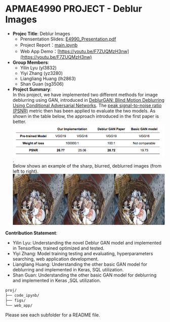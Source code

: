# APMAE4990 PROJECT - Deblur Images
+ **Projec Title**: Deblur Images   
  + Prensentation Slides: [E4990_Presentation.pdf](E4990_Presentation.pdf)  
  + Project Report：[main.ipynb](./code_ipynb/main.ipynb )    
  + Web App Demo：[https://youtu.be/F7ZUQMzH3nw](https://youtu.be/F7ZUQMzH3nw)   
+ **Group Members**:  
  + Yilin Lyu	(yl3832)
  + Yiyi Zhang (yz3280)
  + Liangliang Huang (lh2863)
  +  Shan Guan  (sg3506)
+ **Project Summary**:  
In this project, we have implemented two different methods for image deblurring using GAN, introduced in [DeblurGAN: Blind Motion Deblurring Using Conditional Adversarial Networks](https://arxiv.org/pdf/1711.07064.pdf). The [peak signal-to-noise ratio (PSNR)](https://en.wikipedia.org/wiki/Peak_signal-to-noise_ratio) metric then has been applied to evaluate the two models. As shown in the table below, the approach introduced in the first paper is better.   ![image](./figs/model_comparison.PNG).   
Below shows an example of the sharp, blurred, deblurred images (from left to right).   
![image](./figs/7200_0.png)

**Contribution Statement**:
+ Yilin Lyu: Understanding the novel Deblur GAN model and implemented in Tensorflow, trained optimized and tested. 
+ Yiyi Zhang:  Model training testing and evaluating, hyperparameters searching, web application development. 
+ Liangliang Huang: Understanding the other basic GAN model for deblurring and implemented in Keras,  SQL utilization.    
+ Shan Guan: Understanding the other basic GAN model for deblurring and implemented in Keras ,SQL utilization.  

```
proj/
├── code_ipynb/  
├── figs/  
└── web_app/
```

Please see each subfolder for a README file.
